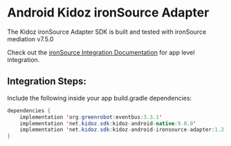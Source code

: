 # Android Kidoz ironSource Adapter

The Kidoz ironSource Adapter SDK is built and tested with ironSource mediation v7.5.0<BR>

Check out the [ironSource Integration Documentation](https://developers.is.com/ironsource-mobile/android/android-sdk/) for app level integration.
## Integration Steps:

Include the following inside your app build.gradle dependencies:

```java
dependencies {
    implementation 'org.greenrobot:eventbus:3.3.1'
    implementation 'net.kidoz.sdk:kidoz-android-native:9.0.0'
    implementation 'net.kidoz.sdk:kidoz-android-ironsource-adapter:1.2.0'
}
``` 
